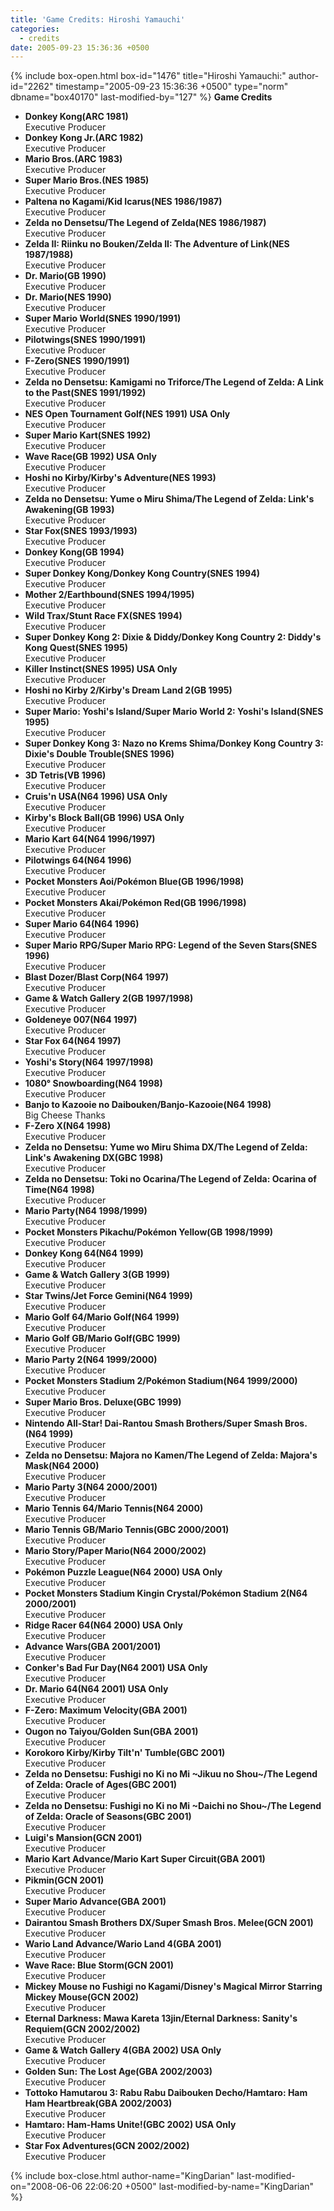 ```yaml
---
title: 'Game Credits: Hiroshi Yamauchi'
categories:
  - credits
date: 2005-09-23 15:36:36 +0500
---
```

{% include box-open.html box-id="1476" title="Hiroshi Yamauchi:" author-id="2262" timestamp="2005-09-23 15:36:36 +0500" type="norm" dbname="box40170" last-modified-by="127" %}
<b>Game Credits</b>
<UL>
   <LI><b>Donkey Kong(ARC 1981)</b><BR />
Executive Producer</LI>
   <LI><b>Donkey Kong Jr.(ARC 1982)</b><BR />
Executive Producer</LI>
   <LI><b>Mario Bros.(ARC 1983)</b><BR />
Executive Producer</LI>
   <LI><b>Super Mario Bros.(NES 1985)</b><BR />
Executive Producer</LI>
   <LI><b>Paltena no Kagami/Kid Icarus(NES 1986/1987)</b><BR />
Executive Producer</LI>
   <LI><b>Zelda no Densetsu/The Legend of Zelda(NES 1986/1987)</b><BR />
Executive Producer</LI>
   <LI><b>Zelda II: Riinku no Bouken/Zelda II: The Adventure of Link(NES 1987/1988)</b><BR />
Executive Producer</LI>
   <LI><b>Dr. Mario(GB 1990)</b><BR />
Executive Producer</LI>
   <LI><b>Dr. Mario(NES 1990)</b><BR />
Executive Producer</LI>
   <LI><b>Super Mario World(SNES 1990/1991)</b><BR />
Executive Producer</LI>
   <LI><b>Pilotwings(SNES 1990/1991)</b><BR />
Executive Producer</LI>
   <LI><b>F-Zero(SNES 1990/1991)</b><BR />
Executive Producer</LI>
   <LI><b>Zelda no Densetsu: Kamigami no Triforce/The Legend of Zelda: A Link to the Past(SNES 1991/1992)</b><BR />
Executive Producer</LI>
   <LI><b>NES Open Tournament Golf(NES 1991) USA Only</b><BR />
Executive Producer</LI>
   <LI><b>Super Mario Kart(SNES 1992)</b><BR />
Executive Producer</LI>
   <LI><b>Wave Race(GB 1992) USA Only</b><BR />
Executive Producer</LI>
   <LI><b>Hoshi no Kirby/Kirby's Adventure(NES 1993)</b><BR />
Executive Producer</LI>
   <LI><b>Zelda no Densetsu: Yume o Miru Shima/The Legend of Zelda: Link's Awakening(GB 1993)</b><BR />
Executive Producer</LI>
   <LI><b>Star Fox(SNES 1993/1993)</b><BR />
Executive Producer</LI>
   <LI><b>Donkey Kong(GB 1994)</b><BR />
Executive Producer</LI>
   <LI><b>Super Donkey Kong/Donkey Kong Country(SNES 1994)</b><BR />
Executive Producer</LI>
   <LI><b>Mother 2/Earthbound(SNES 1994/1995)</b><BR />
Executive Producer</LI>
   <LI><b>Wild Trax/Stunt Race FX(SNES 1994)</b><BR />
Executive Producer</LI>
   <LI><b>Super Donkey Kong 2: Dixie & Diddy/Donkey Kong Country 2: Diddy's Kong Quest(SNES 1995)</b><BR />
Executive Producer</LI>
   <LI><b>Killer Instinct(SNES 1995) USA Only</b><BR />
Executive Producer</LI>
   <LI><b>Hoshi no Kirby 2/Kirby's Dream Land 2(GB 1995)</b><BR />
Executive Producer</LI>
   <LI><b>Super Mario: Yoshi's Island/Super Mario World 2: Yoshi's Island(SNES 1995)</b><BR />
Executive Producer</LI>
   <LI><b>Super Donkey Kong 3: Nazo no Krems Shima/Donkey Kong Country 3: Dixie's Double Trouble(SNES 1996)</b><BR />
Executive Producer</LI>
   <LI><b>3D Tetris(VB 1996)</b><BR />
Executive Producer</LI>
   <LI><b>Cruis'n USA(N64 1996) USA Only</b><BR />
Executive Producer</LI>
   <LI><b>Kirby's Block Ball(GB 1996) USA Only</b><BR />
Executive Producer</LI>
   <LI><b>Mario Kart 64(N64 1996/1997)</b><BR />
Executive Producer</LI>
   <LI><b>Pilotwings 64(N64 1996)</b><BR />
Executive Producer</LI>
   <LI><b>Pocket Monsters Aoi/Pokémon Blue(GB 1996/1998)</b><BR />
Executive Producer</LI>
   <LI><b>Pocket Monsters Akai/Pokémon Red(GB 1996/1998)</b><BR />
Executive Producer</LI>
   <LI><b>Super Mario 64(N64 1996)</b><BR />
Executive Producer</LI>
   <LI><b>Super Mario RPG/Super Mario RPG: Legend of the Seven Stars(SNES 1996)</b><BR />
Executive Producer</LI>
   <LI><b>Blast Dozer/Blast Corp(N64 1997)</b><BR />
Executive Producer</LI>
   <LI><b>Game & Watch Gallery 2(GB 1997/1998)</b><BR />
Executive Producer</LI>
   <LI><b>Goldeneye 007(N64 1997)</b><BR />
Executive Producer</LI>
   <LI><b>Star Fox 64(N64 1997)</b><BR />
Executive Producer</LI>
   <LI><b>Yoshi's Story(N64 1997/1998)</b><BR />
Executive Producer</LI>
   <LI><b>1080° Snowboarding(N64 1998)</b><BR />
Executive Producer</LI>
   <LI><b>Banjo to Kazooie no Daibouken/Banjo-Kazooie(N64 1998)</b><BR />
Big Cheese Thanks</LI>
   <LI><b>F-Zero X(N64 1998)</b><BR />
Executive Producer</LI>
   <LI><b>Zelda no Densetsu: Yume wo Miru Shima DX/The Legend of Zelda: Link's Awakening DX(GBC 1998)</b><BR />
Executive Producer</LI>
   <LI><b>Zelda no Densetsu: Toki no Ocarina/The Legend of Zelda: Ocarina of Time(N64 1998)</b><BR />
Executive Producer</LI>
   <LI><b>Mario Party(N64 1998/1999)</b><BR />
Executive Producer</LI>
   <LI><b>Pocket Monsters Pikachu/Pokémon Yellow(GB 1998/1999)</b><BR />
Executive Producer</LI>
   <LI><b>Donkey Kong 64(N64 1999)</b><BR />
Executive Producer</LI>
   <LI><b>Game & Watch Gallery 3(GB 1999)</b><BR />
Executive Producer</LI>
   <LI><b>Star Twins/Jet Force Gemini(N64 1999)</b><BR />
Executive Producer</LI>
   <LI><b>Mario Golf 64/Mario Golf(N64 1999)</b><BR />
Executive Producer</LI>
   <LI><b>Mario Golf GB/Mario Golf(GBC 1999)</b><BR />
Executive Producer</LI>
   <LI><b>Mario Party 2(N64 1999/2000)</b><BR />
Executive Producer</LI>
   <LI><b>Pocket Monsters Stadium 2/Pokémon Stadium(N64 1999/2000)</b><BR />
Executive Producer</LI>
   <LI><b>Super Mario Bros. Deluxe(GBC 1999)</b><BR />
Executive Producer</LI>
   <LI><b>Nintendo All-Star! Dai-Rantou Smash Brothers/Super Smash Bros.(N64 1999)</b><BR />
Executive Producer</LI>
   <LI><b>Zelda no Densetsu: Majora no Kamen/The Legend of Zelda: Majora's Mask(N64 2000)</b><BR />
Executive Producer</LI>
   <LI><b>Mario Party 3(N64 2000/2001)</b><BR />
Executive Producer</LI>
   <LI><b>Mario Tennis 64/Mario Tennis(N64 2000)</b><BR />
Executive Producer</LI>
   <LI><b>Mario Tennis GB/Mario Tennis(GBC 2000/2001)</b><BR />
Executive Producer</LI>
   <LI><b>Mario Story/Paper Mario(N64 2000/2002)</b><BR />
Executive Producer</LI>
   <LI><b>Pokémon Puzzle League(N64 2000) USA Only</b><BR />
Executive Producer</LI>
   <LI><b>Pocket Monsters Stadium Kingin Crystal/Pokémon Stadium 2(N64 2000/2001)</b><BR />
Executive Producer</LI>
   <LI><b>Ridge Racer 64(N64 2000) USA Only</b><BR />
Executive Producer</LI>
   <LI><b>Advance Wars(GBA 2001/2001)</b><BR />
Executive Producer</LI>
   <LI><b>Conker's Bad Fur Day(N64 2001) USA Only</b><BR />
Executive Producer</LI>
   <LI><b>Dr. Mario 64(N64 2001) USA Only</b><BR />
Executive Producer</LI>
   <LI><b>F-Zero: Maximum Velocity(GBA 2001)</b><BR />
Executive Producer</LI>
   <LI><b>Ougon no Taiyou/Golden Sun(GBA 2001)</b><BR />
Executive Producer</LI>
   <LI><b>Korokoro Kirby/Kirby Tilt'n' Tumble(GBC 2001)</b><BR />
Executive Producer</LI>
   <LI><b>Zelda no Densetsu: Fushigi no Ki no Mi ~Jikuu no Shou~/The Legend of Zelda: Oracle of Ages(GBC 2001)</b><BR />
Executive Producer</LI>
   <LI><b>Zelda no Densetsu: Fushigi no Ki no Mi ~Daichi no Shou~/The Legend of Zelda: Oracle of Seasons(GBC 2001)</b><BR />
Executive Producer</LI>
   <LI><b>Luigi's Mansion(GCN 2001)</b><BR />
Executive Producer</LI>
   <LI><b>Mario Kart Advance/Mario Kart Super Circuit(GBA 2001)</b><BR />
Executive Producer</LI>
   <LI><b>Pikmin(GCN 2001)</b><BR />
Executive Producer</LI>
   <LI><b>Super Mario Advance(GBA 2001)</b><BR />
Executive Producer</LI>
   <LI><b>Dairantou Smash Brothers DX/Super Smash Bros. Melee(GCN 2001)</b><BR />
Executive Producer</LI>
   <LI><b>Wario Land Advance/Wario Land 4(GBA 2001)</b><BR />
Executive Producer</LI>
   <LI><b>Wave Race: Blue Storm(GCN 2001)</b><BR />
Executive Producer</LI>
   <LI><b>Mickey Mouse no Fushigi no Kagami/Disney's Magical Mirror Starring Mickey Mouse(GCN 2002)</b><BR />
Executive Producer</LI>
   <LI><b>Eternal Darkness: Mawa Kareta 13jin/Eternal Darkness: Sanity's Requiem(GCN 2002/2002)</b><BR />
Executive Producer</LI>
   <LI><b>Game & Watch Gallery 4(GBA 2002) USA Only</b><BR />
Executive Producer</LI>
   <LI><b>Golden Sun: The Lost Age(GBA 2002/2003)</b><BR />
Executive Producer</LI>
   <LI><b>Tottoko Hamutarou 3: Rabu Rabu Daibouken Decho/Hamtaro: Ham Ham Heartbreak(GBA 2002/2003)</b><BR />
Executive Producer</LI>
   <LI><b>Hamtaro: Ham-Hams Unite!(GBC 2002) USA Only</b><BR />
Executive Producer</LI>
   <LI><b>Star Fox Adventures(GCN 2002/2002)</b><BR />
Executive Producer</LI>
</UL>
{% include box-close.html author-name="KingDarian" last-modified-on="2008-06-06 22:06:20 +0500" last-modified-by-name="KingDarian" %}
